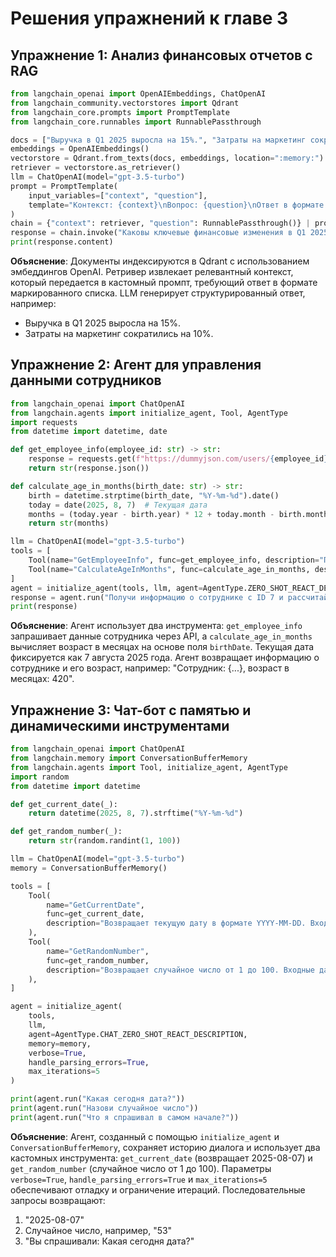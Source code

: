 # Решения упражнений к главе 3

## Упражнение 1: Анализ финансовых отчетов с RAG

```python
from langchain_openai import OpenAIEmbeddings, ChatOpenAI
from langchain_community.vectorstores import Qdrant
from langchain_core.prompts import PromptTemplate
from langchain_core.runnables import RunnablePassthrough

docs = ["Выручка в Q1 2025 выросла на 15%.", "Затраты на маркетинг сократились на 10%."]
embeddings = OpenAIEmbeddings()
vectorstore = Qdrant.from_texts(docs, embeddings, location=":memory:")
retriever = vectorstore.as_retriever()
llm = ChatOpenAI(model="gpt-3.5-turbo")
prompt = PromptTemplate(
    input_variables=["context", "question"],
    template="Контекст: {context}\nВопрос: {question}\nОтвет в формате маркированного списка"
)
chain = {"context": retriever, "question": RunnablePassthrough()} | prompt | llm
response = chain.invoke("Каковы ключевые финансовые изменения в Q1 2025?")
print(response.content)
```

**Объяснение**: Документы индексируются в Qdrant с использованием эмбеддингов OpenAI. Ретривер извлекает релевантный контекст, который передается в кастомный промпт, требующий ответ в формате маркированного списка. LLM генерирует структурированный ответ, например:
- Выручка в Q1 2025 выросла на 15%.
- Затраты на маркетинг сократились на 10%.

## Упражнение 2: Агент для управления данными сотрудников

```python
from langchain_openai import ChatOpenAI
from langchain.agents import initialize_agent, Tool, AgentType
import requests
from datetime import datetime, date

def get_employee_info(employee_id: str) -> str:
    response = requests.get(f"https://dummyjson.com/users/{employee_id}")
    return str(response.json())

def calculate_age_in_months(birth_date: str) -> str:
    birth = datetime.strptime(birth_date, "%Y-%m-%d").date()
    today = date(2025, 8, 7)  # Текущая дата
    months = (today.year - birth.year) * 12 + today.month - birth.month
    return str(months)

llm = ChatOpenAI(model="gpt-3.5-turbo")
tools = [
    Tool(name="GetEmployeeInfo", func=get_employee_info, description="Получает данные сотрудника по ID через API"),
    Tool(name="CalculateAgeInMonths", func=calculate_age_in_months, description="Вычисляет возраст в месяцах по дате рождения (YYYY-MM-DD)")
]
agent = initialize_agent(tools, llm, agent=AgentType.ZERO_SHOT_REACT_DESCRIPTION)
response = agent.run("Получи информацию о сотруднике с ID 7 и рассчитай его возраст в месяцах на текущую дату.")
print(response)
```

**Объяснение**: Агент использует два инструмента: `get_employee_info` запрашивает данные сотрудника через API, а `calculate_age_in_months` вычисляет возраст в месяцах на основе поля `birthDate`. Текущая дата фиксируется как 7 августа 2025 года. Агент возвращает информацию о сотруднике и его возраст, например: "Сотрудник: {...}, возраст в месяцах: 420".

## Упражнение 3: Чат-бот с памятью и динамическими инструментами

```python
from langchain_openai import ChatOpenAI
from langchain.memory import ConversationBufferMemory
from langchain.agents import Tool, initialize_agent, AgentType
import random
from datetime import datetime

def get_current_date(_):
    return datetime(2025, 8, 7).strftime("%Y-%m-%d")

def get_random_number(_):
    return str(random.randint(1, 100))

llm = ChatOpenAI(model="gpt-3.5-turbo")
memory = ConversationBufferMemory()

tools = [
    Tool(
        name="GetCurrentDate",
        func=get_current_date,
        description="Возвращает текущую дату в формате YYYY-MM-DD. Входные данные игнорируются."
    ),
    Tool(
        name="GetRandomNumber",
        func=get_random_number,
        description="Возвращает случайное число от 1 до 100. Входные данные игнорируются."
    ),
]

agent = initialize_agent(
    tools,
    llm,
    agent=AgentType.CHAT_ZERO_SHOT_REACT_DESCRIPTION,
    memory=memory,
    verbose=True,
    handle_parsing_errors=True,
    max_iterations=5
)

print(agent.run("Какая сегодня дата?"))
print(agent.run("Назови случайное число"))
print(agent.run("Что я спрашивал в самом начале?"))
```

**Объяснение**: Агент, созданный с помощью `initialize_agent` и `ConversationBufferMemory`, сохраняет историю диалога и использует два кастомных инструмента: `get_current_date` (возвращает 2025-08-07) и `get_random_number` (случайное число от 1 до 100). Параметры `verbose=True`, `handle_parsing_errors=True` и `max_iterations=5` обеспечивают отладку и ограничение итераций. Последовательные запросы возвращают:
1. "2025-08-07"
2. Случайное число, например, "53"
3. "Вы спрашивали: Какая сегодня дата?"